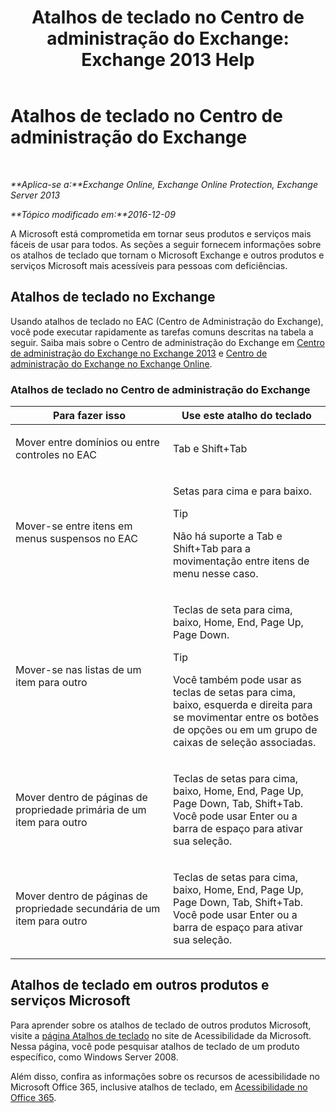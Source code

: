 ﻿---
title: 'Atalhos de teclado no Centro de administração do Exchange: Exchange 2013 Help'
TOCTitle: Atalhos de teclado no Centro de administração do Exchange
ms:assetid: 146b2b52-1ef8-4606-991a-4cf4da694970
ms:mtpsurl: https://technet.microsoft.com/pt-br/library/JJ150484(v=EXCHG.150)
ms:contentKeyID: 50485068
ms.date: 04/23/2018
mtps_version: v=EXCHG.150
ms.translationtype: HT
---

# Atalhos de teclado no Centro de administração do Exchange

 

_**Aplica-se a:**Exchange Online, Exchange Online Protection, Exchange Server 2013_

_**Tópico modificado em:**2016-12-09_

A Microsoft está comprometida em tornar seus produtos e serviços mais fáceis de usar para todos. As seções a seguir fornecem informações sobre os atalhos de teclado que tornam o Microsoft Exchange e outros produtos e serviços Microsoft mais acessíveis para pessoas com deficiências.

## Atalhos de teclado no Exchange

Usando atalhos de teclado no EAC (Centro de Administração do Exchange), você pode executar rapidamente as tarefas comuns descritas na tabela a seguir. Saiba mais sobre o Centro de administração do Exchange em [Centro de administração do Exchange no Exchange 2013](exchange-admin-center-in-exchange-2013-exchange-2013-help.md) e [Centro de administração do Exchange no Exchange Online](https://technet.microsoft.com/pt-br/library/jj200743\(v=exchg.150\)).

### Atalhos de teclado no Centro de administração do Exchange

<table>
<colgroup>
<col style="width: 50%" />
<col style="width: 50%" />
</colgroup>
<thead>
<tr class="header">
<th>Para fazer isso</th>
<th>Use este atalho do teclado</th>
</tr>
</thead>
<tbody>
<tr class="odd">
<td><p>Mover entre domínios ou entre controles no EAC</p></td>
<td><p>Tab e Shift+Tab</p></td>
</tr>
<tr class="even">
<td><p>Mover-se entre itens em menus suspensos no EAC</p></td>
<td><p>Setas para cima e para baixo.</p>

> [!TIP]
> Não há suporte a Tab e Shift+Tab para a movimentação entre itens de menu nesse caso.


</td>
</tr>
<tr class="odd">
<td><p>Mover-se nas listas de um item para outro</p></td>
<td><p>Teclas de seta para cima, baixo, Home, End, Page Up, Page Down.</p>

> [!TIP]
> Você também pode usar as teclas de setas para cima, baixo, esquerda e direita para se movimentar entre os botões de opções ou em um grupo de caixas de seleção associadas.


</td>
</tr>
<tr class="even">
<td><p>Mover dentro de páginas de propriedade primária de um item para outro</p></td>
<td><p>Teclas de setas para cima, baixo, Home, End, Page Up, Page Down, Tab, Shift+Tab. Você pode usar Enter ou a barra de espaço para ativar sua seleção.</p></td>
</tr>
<tr class="odd">
<td><p>Mover dentro de páginas de propriedade secundária de um item para outro</p></td>
<td><p>Teclas de setas para cima, baixo, Home, End, Page Up, Page Down, Tab, Shift+Tab. Você pode usar Enter ou a barra de espaço para ativar sua seleção.</p></td>
</tr>
</tbody>
</table>


## Atalhos de teclado em outros produtos e serviços Microsoft

Para aprender sobre os atalhos de teclado de outros produtos Microsoft, visite a [página Atalhos de teclado](https://go.microsoft.com/fwlink/p/?linkid=248894) no site de Acessibilidade da Microsoft. Nessa página, você pode pesquisar atalhos de teclado de um produto específico, como Windows Server 2008.

Além disso, confira as informações sobre os recursos de acessibilidade no Microsoft Office 365, inclusive atalhos de teclado, em [Acessibilidade no Office 365](https://officepreview.microsoft.com/search/redir/ha102817204.aspx).


